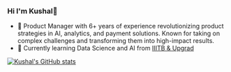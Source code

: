 ### Hi I'm Kushal👋

- 🔭 Product Manager with 6+ years of experience revolutionizing product strategies in AI, analytics, and payment solutions. Known for taking on complex challenges and transforming them into high-impact results. 
- 🌱 Currently learning Data Science and AI from [IIITB & Upgrad](https://www.upgrad.com/data-science-pgc-iiitb/)

<!-- Github stats from https://github.com/anuraghazra/github-readme-stats -->
[![Kushal's GitHub stats](https://github-readme-stats.vercel.app/api?username=kushalgambhir)](https://github.com/kushalgambhir/github-readme-stats)
